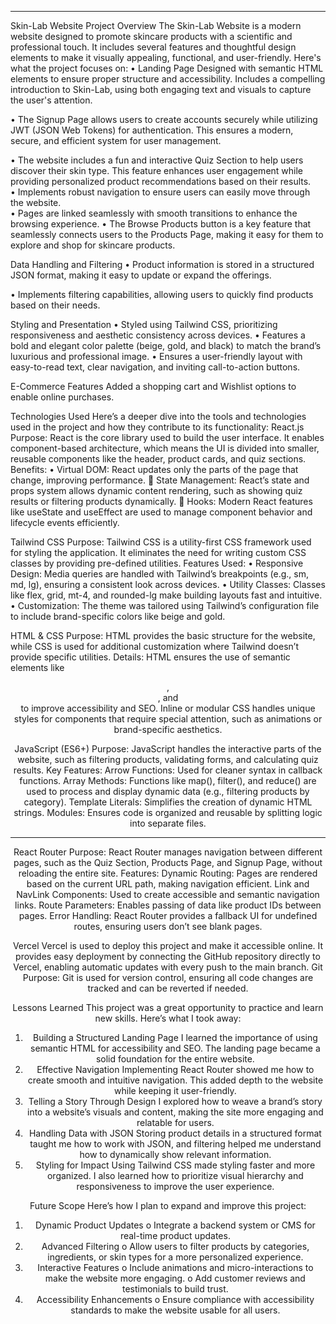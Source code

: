 ________________________________________
Skin-Lab Website
Project Overview
The Skin-Lab Website is a modern website designed to promote skincare products with a scientific and professional touch. It includes several features and thoughtful design elements to make it visually appealing, functional, and user-friendly. Here's what the project focuses on:
•	Landing Page Designed with semantic HTML elements to ensure proper structure and accessibility. Includes a compelling introduction to Skin-Lab, using both engaging text and visuals to capture the user's attention.
 
•	The Signup Page allows users to create accounts securely while utilizing JWT (JSON Web Tokens) for authentication. This ensures a modern, secure, and efficient system for user management.

•	The website includes a fun and interactive Quiz Section to help users discover their skin type. This feature enhances user engagement while providing personalized product recommendations based on their results.  
•	Implements robust navigation to ensure users can easily move through the website.  
•	Pages are linked seamlessly with smooth transitions to enhance the browsing experience.
•	The Browse Products button is a key feature that seamlessly connects users to the Products Page, making it easy for them to explore and shop for skincare products.
 
Data Handling and Filtering
•	Product information is stored in a structured JSON format, making it easy to update or expand the offerings.

•	Implements filtering capabilities, allowing users to quickly find products based on their needs.
 

Styling and Presentation
•	Styled using Tailwind CSS, prioritizing responsiveness and aesthetic consistency across devices.
•	Features a bold and elegant color palette (beige, gold, and black) to match the brand’s luxurious and professional image.
•	Ensures a user-friendly layout with easy-to-read text, clear navigation, and inviting call-to-action buttons.
 


   


 E-Commerce Features
    Added a shopping cart and Wishlist options to enable online purchases.
 

Technologies Used
Here’s a deeper dive into the tools and technologies used in the project and how they contribute to its functionality:
React.js 
Purpose: React is the core library used to build the user interface. It enables component-based architecture, which means the UI is divided into smaller, reusable components like the header, product cards, and quiz sections.
    Benefits: 
•	Virtual DOM: React updates only the parts of the page that change, improving performance.
	State Management: React’s state and props system allows dynamic content rendering, such as showing quiz results or filtering products dynamically.
	Hooks: Modern React features like useState and useEffect are used to manage component behavior and lifecycle events efficiently.

Tailwind CSS 
    Purpose: Tailwind CSS is a utility-first CSS framework used for          styling the application. It eliminates the need for writing custom CSS classes by providing pre-defined utilities.
Features Used: 
•	Responsive Design: Media queries are handled with Tailwind’s breakpoints (e.g., sm, md, lg), ensuring a consistent look across devices.
•	Utility Classes: Classes like flex, grid, mt-4, and rounded-lg make building layouts fast and intuitive.
•	Customization: The theme was tailored using Tailwind’s configuration file to include brand-specific colors like beige and gold.

HTML & CSS 
Purpose: HTML provides the basic structure for the website, while CSS is used for additional customization where Tailwind doesn’t provide specific utilities.
Details: 
HTML ensures the use of semantic elements like <header>, <main>,  and <footer> to improve accessibility and SEO.
Inline or modular CSS handles unique styles for components that require special attention, such as animations or brand-specific aesthetics.

JavaScript (ES6+) 
Purpose: JavaScript handles the interactive parts of the website, such as filtering products, validating forms, and calculating quiz results.
Key Features: 
Arrow Functions: Used for cleaner syntax in callback functions.
Array Methods: Functions like map(), filter(), and reduce() are used to process and display dynamic data (e.g., filtering products by category).
Template Literals: Simplifies the creation of dynamic HTML strings.
Modules: Ensures code is organized and reusable by splitting logic into separate files.
________________________________________
React Router 
Purpose: React Router manages navigation between different pages, such as the Quiz Section, Products Page, and Signup Page, without reloading the entire site.
Features: 
Dynamic Routing: Pages are rendered based on the current URL path, making navigation efficient.
Link and NavLink Components: Used to create accessible and semantic navigation links.
Route Parameters: Enables passing of data like product IDs between pages.
Error Handling: React Router provides a fallback UI for undefined routes, ensuring users don’t see blank pages.



Vercel
Vercel is used to deploy this project and make it accessible online. It provides easy deployment by connecting the GitHub repository directly to Vercel, enabling automatic updates with every push to the main branch.
Git 
Purpose: Git is used for version control, ensuring all code changes are tracked and can be reverted if needed.

Lessons Learned
This project was a great opportunity to practice and learn new skills. Here’s what I took away:
1.	Building a Structured Landing Page
I learned the importance of using semantic HTML for accessibility and SEO. The landing page became a solid foundation for the entire website.
2.	Effective Navigation
Implementing React Router showed me how to create smooth and intuitive navigation. This added depth to the website while keeping it user-friendly.
3.	Telling a Story Through Design
I explored how to weave a brand’s story into a website’s visuals and content, making the site more engaging and relatable for users.
4.	Handling Data with JSON
Storing product details in a structured format taught me how to work with JSON, and filtering helped me understand how to dynamically show relevant information.
5.	Styling for Impact
Using Tailwind CSS made styling faster and more organized. I also learned how to prioritize visual hierarchy and responsiveness to improve the user experience.

Future Scope
Here’s how I plan to expand and improve this project:
1.	Dynamic Product Updates
o	Integrate a backend system or CMS for real-time product updates.
2.	Advanced Filtering
o	Allow users to filter products by categories, ingredients, or skin types for a more personalized experience.
3.	Interactive Features
o	Include animations and micro-interactions to make the website more engaging.
o	Add customer reviews and testimonials to build trust.
4.	Accessibility Enhancements
o	Ensure compliance with accessibility standards to make the website usable for all users.


